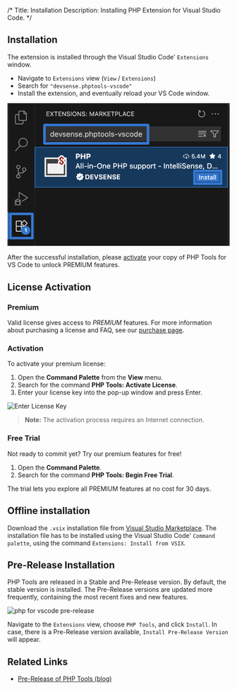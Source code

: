 /*
Title: Installation
Description: Installing PHP Extension for Visual Studio Code.
*/

## Installation

The extension is installed through the Visual Studio Code' `Extensions` window.

- Navigate to `Extensions` view (`View` / `Extensions`)
- Search for `"devsense.phptools-vscode"`
- Install the extension, and eventually reload your VS Code window.

![phptools install vscode](../imgs/phptools-install.png)

After the successful installation, please [activate](#license-activation) your copy of PHP Tools for VS Code to unlock PREMIUM features.

## License Activation

### Premium

Valid license gives access to _PREMIUM_ features. For more information about purchasing a license and FAQ, see our [purchase page](https://www.devsense.com/purchase).

### Activation

To activate your premium license:  
1. Open the **Command Palette** from the **View** menu.  
2. Search for the command **PHP Tools: Activate License**.  
3. Enter your license key into the pop-up window and press Enter.  

  ![Enter License Key](../imgs/enter-license-key.png)

> **Note:** The activation process requires an Internet connection.

### Free Trial

Not ready to commit yet? Try our premium features for free!  
1. Open the **Command Palette**.  
2. Search for the command **PHP Tools: Begin Free Trial**.  

The trial lets you explore all PREMIUM features at no cost for 30 days.

## Offline installation

Download the `.vsix` installation file from [Visual Studio Marketplace](https://marketplace.visualstudio.com/items?itemName=DEVSENSE.phptools-vscode). The installation file has to be installed using the Visual Studio Code' `Command palette`, using the command `Extensions: Install from VSIX`.

## Pre-Release Installation

PHP Tools are released in a Stable and Pre-Release version. By default, the stable version is installed. The Pre-Release versions are updated more frequently, containing the most recent fixes and new features.

![php for vscode pre-release](../imgs/vscode-extension-prerelease.png)

Navigate to the `Extensions` view, choose `PHP Tools`, and click `Install`. In case, there is a Pre-Release version available, `Install Pre-Release Version` will appear.

## Related Links

- [Pre-Release of PHP Tools (blog)](https://blog.devsense.com/2022/php-vscode-pre-release)
